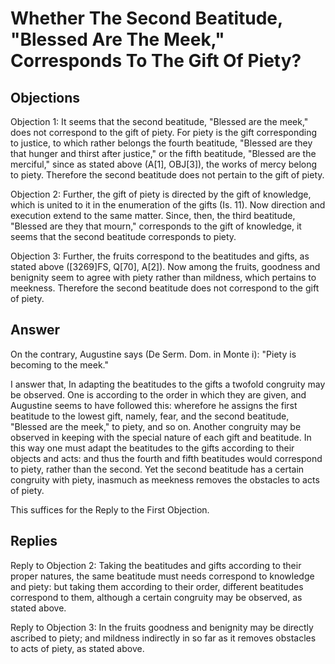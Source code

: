 # Whether The Second Beatitude, "Blessed Are The Meek," Corresponds To The Gift Of Piety?

## Objections

Objection 1: It seems that the second beatitude, "Blessed are the meek," does not correspond to the gift of piety. For piety is the gift corresponding to justice, to which rather belongs the fourth beatitude, "Blessed are they that hunger and thirst after justice," or the fifth beatitude, "Blessed are the merciful," since as stated above (A[1], OBJ[3]), the works of mercy belong to piety. Therefore the second beatitude does not pertain to the gift of piety.

Objection 2: Further, the gift of piety is directed by the gift of knowledge, which is united to it in the enumeration of the gifts (Is. 11). Now direction and execution extend to the same matter. Since, then, the third beatitude, "Blessed are they that mourn," corresponds to the gift of knowledge, it seems that the second beatitude corresponds to piety.

Objection 3: Further, the fruits correspond to the beatitudes and gifts, as stated above ([3269]FS, Q[70], A[2]). Now among the fruits, goodness and benignity seem to agree with piety rather than mildness, which pertains to meekness. Therefore the second beatitude does not correspond to the gift of piety.

## Answer

On the contrary, Augustine says (De Serm. Dom. in Monte i): "Piety is becoming to the meek."

I answer that, In adapting the beatitudes to the gifts a twofold congruity may be observed. One is according to the order in which they are given, and Augustine seems to have followed this: wherefore he assigns the first beatitude to the lowest gift, namely, fear, and the second beatitude, "Blessed are the meek," to piety, and so on. Another congruity may be observed in keeping with the special nature of each gift and beatitude. In this way one must adapt the beatitudes to the gifts according to their objects and acts: and thus the fourth and fifth beatitudes would correspond to piety, rather than the second. Yet the second beatitude has a certain congruity with piety, inasmuch as meekness removes the obstacles to acts of piety.

This suffices for the Reply to the First Objection.

## Replies

Reply to Objection 2: Taking the beatitudes and gifts according to their proper natures, the same beatitude must needs correspond to knowledge and piety: but taking them according to their order, different beatitudes correspond to them, although a certain congruity may be observed, as stated above.

Reply to Objection 3: In the fruits goodness and benignity may be directly ascribed to piety; and mildness indirectly in so far as it removes obstacles to acts of piety, as stated above.